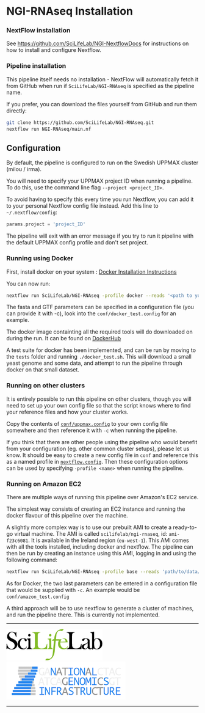 # NGI-RNAseq Installation

### NextFlow installation
See https://github.com/SciLifeLab/NGI-NextflowDocs for instructions on how to install and configure
Nextflow.

### Pipeline installation
This pipeline itself needs no installation - NextFlow will automatically fetch it from GitHub when run if
`SciLifeLab/NGI-RNAseq` is specified as the pipeline name.

If you prefer, you can download the files yourself from GitHub and run them directly:

```bash
git clone https://github.com/SciLifeLab/NGI-RNAseq.git
nextflow run NGI-RNAseq/main.nf
```

## Configuration
By default, the pipeline is configured to run on the Swedish UPPMAX cluster (milou / irma).

You will need to specify your UPPMAX project ID when running a pipeline. To do this, use
the command line flag `--project <project_ID>`.

To avoid having to specify this every time you run Nextflow, you can add it to your
personal Nextflow config file instead. Add this line to `~/.nextflow/config`:

```groovy
params.project = 'project_ID'
```

The pipeline will exit with an error message if you try to run it pipeline with the default
UPPMAX config profile and don't set project.

### Running using Docker
First, install docker on your system : [Docker Installation Instructions](https://docs.docker.com/engine/installation/)

You can now run:
```bash
nextflow run SciLifeLab/NGI-RNAseq -profile docker --reads '<path to your reads>' --fasta <path to the genome's fasta file> --gtf <path to the genome's gtf file>
```
The fasta and GTF parameters can be specified in a configuration file (you can provide it with -c), look into the `conf/docker_test.config` for an example.

The docker image containting all the required tools will do downloaded on during the run. It can be found on [DockerHub](https://hub.docker.com/r/scilifelab/ngi-rnaseq/)

A test suite for docker has been implemented, and can be run by moving to the `tests` folder and running `./docker_test.sh`. This will download a small yeast genome and some data, and attempt to run the pipeline through docker on that small dataset.

### Running on other clusters
It is entirely possible to run this pipeline on other clusters, though you will need to set up
your own config file so that the script knows where to find your reference files and how your
cluster works.

Copy the contents of [`conf/uppmax.config`](conf/uppmax.config) to your own config file somewhere
and then reference it with `-c` when running the pipeline.

If you think that there are other people using the pipeline who would benefit from your configuration
(eg. other common cluster setups), please let us know. It should be easy to create a new config file
in `conf` and reference this as a named profile in [`nextflow.config`](nextflow.config). Then these
configuration options can be used by specifying `-profile <name>` when running the pipeline.

### Running on Amazon EC2
There are multiple ways of running this pipeline over Amazon's EC2 service.

The simplest way consists of creating an EC2 instance and running the docker flavour of this pipeline over the machine.

A slightly more complex way is to use our prebuilt AMI to create a ready-to-go virtual machine. The AMI is called `scilifelab/ngi-rnaseq`, id: `ami-f23c6081`. It is available in the Ireland region (`eu-west-1`). This AMI comes with all the tools installed, including docker and nextflow.  The pipeline can then be run by creating an instance using this AMI, logging in and using the following command:

```bash
nextflow run SciLifeLab/NGI-RNAseq -profile base --reads 'path/to/data/sample_*_{1,2}.fastq' --fasta 'path/to/fasta.fz' --gtf 'path/to/genes.gtf'
```

As for Docker, the two last parameters can be entered in a configuration file that would be supplied with `-c`. An example would be `conf/amazon_test.config`

A third approach will be to use nextflow to generate a cluster of machines, and run the pipeline there. This is currently not implemented.

---

[![SciLifeLab](images/SciLifeLab_logo.png)](http://www.scilifelab.se/)
[![National Genomics Infrastructure](images/NGI_logo.png)](https://ngisweden.scilifelab.se/)

---